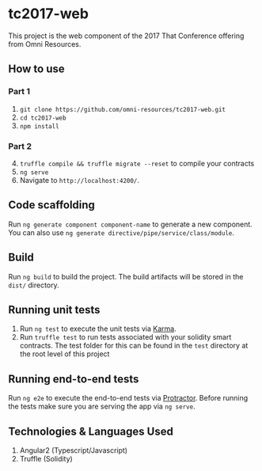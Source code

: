 # tc2017-web

This project is the web component of the 2017 That Conference offering from Omni Resources.

## How to use

### Part 1

1. `git clone https://github.com/omni-resources/tc2017-web.git`
2. `cd tc2017-web`
3. `npm install`

### Part 2

4. `truffle compile && truffle migrate --reset` to compile your contracts
5. `ng serve` 
6. Navigate to `http://localhost:4200/`.

## Code scaffolding

Run `ng generate component component-name` to generate a new component. You can also use `ng generate directive/pipe/service/class/module`.

## Build

Run `ng build` to build the project. The build artifacts will be stored in the `dist/` directory.

## Running unit tests

1. Run `ng test` to execute the unit tests via [Karma](https://karma-runner.github.io).
2. Run `truffle test` to run tests associated with your solidity smart contracts. The test folder for this can be found in the `test` directory at the root level of this project

## Running end-to-end tests

Run `ng e2e` to execute the end-to-end tests via [Protractor](http://www.protractortest.org/).
Before running the tests make sure you are serving the app via `ng serve`.

## Technologies & Languages Used
1. Angular2 (Typescript/Javascript)
2. Truffle (Solidity)
